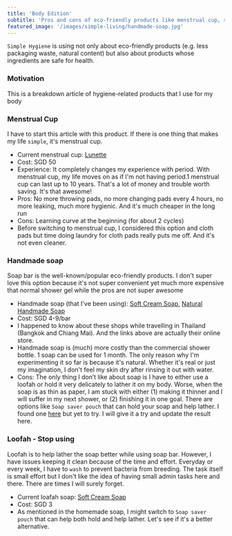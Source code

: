 ```yaml
---
title: 'Body Edition'
subtitle: 'Pros and cons of eco-friendly products like menstrual cup, soap'
featured_image: '/images/simple-living/handmade-soap.jpg'
---
```


`Simple Hygiene` is using not only about eco-friendly products (e.g. less packaging waste, natural content) but also about products whose ingredients are safe for health.

### Motivation
This is a breakdown article of hygiene-related products that I use for my body

### Menstrual Cup
I have to start this article with this product. If there is one thing that makes my life `simple`, it's menstrual cup.
- Current menstrual cup: [Lunette](https://www.lunette.com/)
- Cost: SGD 50
- Experience: It completely changes my experience with period. With menstrual cup, my life moves on as if I'm not having period.1 menstrual cup can last up to 10 years. That's a lot of money and trouble worth saving. It's that awesome!
- Pros: No more throwing pads, no more changing pads every 4 hours, no more leaking, much more hygienic. And it's much cheaper in the long run
- Cons: Learning curve at the beginning (for about 2 cycles)
- Before switching to menstrual cup, I considered this option and cloth pads but time doing laundry for cloth pads really puts me off. And it's not even cleaner.


### Handmade soap
Soap bar is the well-known/popular eco-friendly products. I don't super love this option because it's not super convenient yet much more expensive that normal shower gel while the pros are not super awesome
- Handmade soap (that I've been using): [Soft Cream Soap](https://www.etsy.com/sg-en/shop/SoftCreamStore?ref=simple-shop-header-name&listing_id=195324246), [Natural Handmade Soap](https://www.arbims.com/100g__natural_soap-list.aspx)
- Cost: SGD 4-9/bar
- I happened to know about these shops while travelling in Thailand (Bangkok and Chiang Mai). And the links above are actually their online store.
- Handmade soap is (much) more costly than the commercial shower bottle. 1 soap can be used for 1 month. The only reason why I'm experimenting it so far is because it's natural. Whether it's real or just my imagination, I don't feel my skin dry after rinsing it out with water.
- Cons: The only thing I don’t like about soap is I have to either use a loofah or hold it very delicately to lather it on my body. Worse, when the soap is as thin as paper, I am stuck with either (1) making it thinner and I will suffer in my next shower, or (2) finishing it in one goal. There are options like `Soap saver pouch` that can hold your soap and help lather. I found one [here](https://www.amazon.sg/Niome-Handmade-Exfoliating-Cleaning-Scrubber/dp/B07L11JHWM/ref=sr_1_2?keywords=soap+saver+pouch&qid=1571534631&s=gateway&sr=8-2) but yet to try. I will give it a try and update the result here.


### Loofah - Stop using
Loofah is to help lather the soap better while using soap bar. However, I have issues keeping it clean because of the time and effort. Everyday or every week, I have to `wash` to prevent bacteria from breeding. The task itself is small effort but I don't like the idea of having small admin tasks here and there. There are times I will surely forget.
- Current loafah soap: [Soft Cream Soap](https://www.etsy.com/sg-en/listing/664058439/ducky-loofah-sponge?ref=shop_home_active_6)
- Cost: SGD 3
- As mentioned in the homemade soap, I might switch to `Soap saver pouch` that can help both hold and help lather. Let's see if it's a better alternative.
